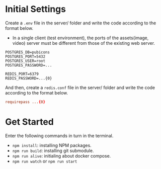 # Initial Settings
Create a `.env` file in the server/ folder and write the code according to the format below.

- In a single client (test environment), the ports of the assets(image, video) server must be different from those of the existing web server.

```env
POSTGRES_DB=pubicons
POSTGRES_PORT=5432
POSTGRES_USER=root
POSTGRES_PASSWORD=...

REDIS_PORT=6379
REDIS_PASSWORD=...{0}
```

And then, create a `redis.conf` file in the server/ folder and write the code according to the format below.

```conf
requirepass ...{0}
```

# Get Started
Enter the following commands in turn in the terminal.

- `npm install`: installing NPM packages.
- `npm run build`: installing git submodule.
- `npm run alive`: initialing about docker compose.
- `npm run watch` or `npm run start`